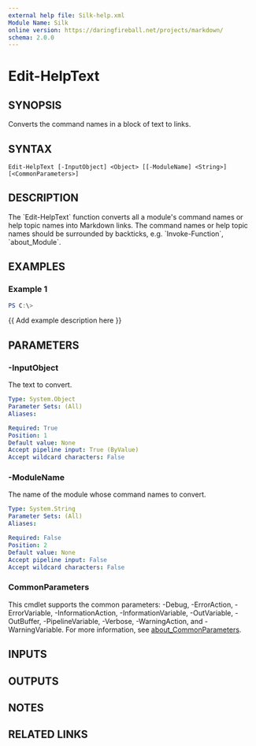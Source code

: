 ```yaml
---
external help file: Silk-help.xml
Module Name: Silk
online version: https://daringfireball.net/projects/markdown/
schema: 2.0.0
---
```


# Edit-HelpText

## SYNOPSIS
Converts the command names in a block of text to links.

## SYNTAX

```
Edit-HelpText [-InputObject] <Object> [[-ModuleName] <String>] [<CommonParameters>]
```

## DESCRIPTION
The \`Edit-HelpText\` function converts all a module's command names or help topic names into Markdown links.
The command names or help topic names should be surrounded by backticks, e.g.
\`Invoke-Function\`, \`about_Module\`.

## EXAMPLES

### Example 1
```powershell
PS C:\> 
```

{{ Add example description here }}

## PARAMETERS

### -InputObject
The text to convert.

```yaml
Type: System.Object
Parameter Sets: (All)
Aliases:

Required: True
Position: 1
Default value: None
Accept pipeline input: True (ByValue)
Accept wildcard characters: False
```

### -ModuleName
The name of the module whose command names to convert.

```yaml
Type: System.String
Parameter Sets: (All)
Aliases:

Required: False
Position: 2
Default value: None
Accept pipeline input: False
Accept wildcard characters: False
```

### CommonParameters
This cmdlet supports the common parameters: -Debug, -ErrorAction, -ErrorVariable, -InformationAction, -InformationVariable, -OutVariable, -OutBuffer, -PipelineVariable, -Verbose, -WarningAction, and -WarningVariable. For more information, see [about_CommonParameters](http://go.microsoft.com/fwlink/?LinkID=113216).

## INPUTS

## OUTPUTS

## NOTES

## RELATED LINKS
